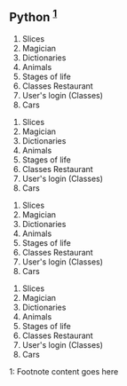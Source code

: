 ## Python <sup>[1](#myfootnote1)</sup>

<ol> 
<li> Slices </li>
<li> Magician </li>
<li> Dictionaries </li>
<li> Animals </li>
<li> Stages of life </li>
<li> Classes Restaurant </li>
<li> User's login (Classes) </li>
<li> Cars </li>
</ol>


<ol> 
<li> Slices </li>
<li> Magician </li>
<li> Dictionaries </li>
<li> Animals </li>
<li> Stages of life </li>
<li> Classes Restaurant </li>
<li> User's login (Classes) </li>
<li> Cars </li>
</ol>


<ol> 
<li> Slices </li>
<li> Magician </li>
<li> Dictionaries </li>
<li> Animals </li>
<li> Stages of life </li>
<li> Classes Restaurant </li>
<li> User's login (Classes) </li>
<li> Cars </li>
</ol>


<ol> 
<li> Slices </li>
<li> Magician </li>
<li> Dictionaries </li>
<li> Animals </li>
<li> Stages of life </li>
<li> Classes Restaurant </li>
<li> User's login (Classes) </li>
<li> Cars </li>
</ol>


<a name="myfootnote1">1</a>: Footnote content goes here
